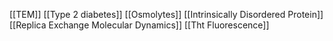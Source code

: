[[TEM]]
[[Type 2 diabetes]]
[[Osmolytes]]
[[Intrinsically Disordered Protein]]
[[Replica Exchange Molecular Dynamics]]
[[Tht Fluorescence]]
